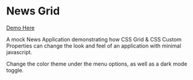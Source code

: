 # News Grid

[Demo Here](https://benjvmin.github.io/NewsGrid/prod/index.html)

A mock News Application demonstrating how CSS Grid & CSS Custom Properties can change the look and feel of an application with minimal javascript. 

Change the color theme under the menu options, as well as a dark mode toggle.